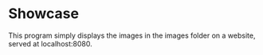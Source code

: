 # Showcase

This program simply displays the images in the images folder on a website, served at localhost:8080.
